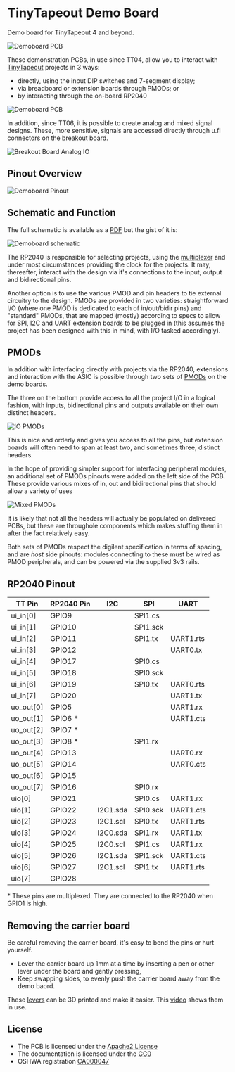 # TinyTapeout Demo Board

Demo board for TinyTapeout 4 and beyond.

![Demoboard PCB](doc/img/tt07-demoboard-render.jpg)

These demonstration PCBs, in use since TT04, allow you to interact with [TinyTapeout](https://tinytapeout.com/) projects in 3 ways:

  * directly, using the input DIP switches and 7-segment display;
  * via breadboard or extension boards through PMODs; or
  * by interacting through the on-board RP2040
  

![Demoboard PCB](doc/img/tt07-demoboard.jpg)

In addition, since TT06, it is possible to create analog and mixed signal designs.  These, more sensitive, signals are accessed directly through u.fl connectors on the breakout board.

![Breakout Board Analog IO](doc/img/tt07-analogio.jpg)

## Pinout Overview



![Demoboard Pinout](doc/img/tt08-demoboard-pinout.jpg)



## Schematic and Function

The full schematic is available as a [PDF](doc/demoboard-v2-1-2.pdf) but the gist of it is:

![Demoboard schematic](doc/img/tt08-schematic-preview.jpg)

The RP2040 is responsible for selecting projects, using the [multiplexer](docs/INFO.md) and under most circumstances providing the clock for the projects. It may, thereafter, interact with the design via it's connections to the input, output and bidirectional pins.

Another option is to use the various PMOD and pin headers to tie external circuitry to the design.  PMODs are provided in two varieties: straightforward I/O (where one PMOD is dedicated to each of in/out/bidir pins) and "standard" PMODs, that are mapped (mostly) according to specs to allow for SPI, I2C and UART extension boards to be plugged in (this assumes the project has been designed with this in mind, with I/O tasked accordingly). 

## PMODs

In addition with interfacing directly with projects via the RP2040, extensions and interaction with the ASIC is possible through two sets of [PMODs](https://digilent.com/reference/_media/reference/pmod/pmod-interface-specification-1_2_0.pdf) on the demo boards.

The three on the bottom provide access to all the project I/O in a logical fashion, with inputs, bidirectional pins and outputs available on their own distinct headers.

![IO PMODs](doc/img/pmods-io.png)

This is nice and orderly and gives you access to all the pins, but extension boards will often need to span at least two, and sometimes three, distinct headers.

In the hope of providing simpler support for interfacing peripheral modules, an additional set of PMODs pinouts were added on the left side of the PCB.  These provide various mixes of in, out and bidirectional pins that should allow a variety of uses

![Mixed PMODs](doc/img/pmods-mixed.png)

It is likely that not all the headers will actually be populated on delivered PCBs, but these are throughole components which makes stuffing them in after the fact relatively easy.

Both sets of PMODs respect the digilent specification in terms of spacing, and are *host* side pinouts: modules connecting to these must be wired as PMOD peripherals, and can be powered via the supplied 3v3 rails.

## RP2040 Pinout

| TT Pin    | RP2040 Pin | I2C      | SPI      | UART     |
| --------- | ---------- | -------- | -------- | -------- |
| ui_in[0]  | GPIO9      |          | SPI1.cs  |          |
| ui_in[1]  | GPIO10     |          | SPI1.sck |          |
| ui_in[2]  | GPIO11     |          | SPI1.tx  | UART1.rts|
| ui_in[3]  | GPIO12     |          |          | UART0.tx |
| ui_in[4]  | GPIO17     |          | SPI0.cs  |          |
| ui_in[5]  | GPIO18     |          | SPI0.sck |          |
| ui_in[6]  | GPIO19     |          | SPI0.tx  | UART0.rts|
| ui_in[7]  | GPIO20     |          |          | UART1.tx |
| uo_out[0] | GPIO5      |          |          | UART1.rx |
| uo_out[1] | GPIO6 \*   |          |          | UART1.cts|
| uo_out[2] | GPIO7 \*   |          |          |          |
| uo_out[3] | GPIO8 \*   |          | SPI1.rx  |          |
| uo_out[4] | GPIO13     |          |          | UART0.rx |
| uo_out[5] | GPIO14     |          |          | UART0.cts|
| uo_out[6] | GPIO15     |          |          |          |
| uo_out[7] | GPIO16     |          | SPI0.rx  |          |
| uio[0]    | GPIO21     |          | SPI0.cs  | UART1.rx |
| uio[1]    | GPIO22     | I2C1.sda | SPI0.sck | UART1.cts|
| uio[2]    | GPIO23     | I2C1.scl | SPI0.tx  | UART1.rts|
| uio[3]    | GPIO24     | I2C0.sda | SPI1.rx  | UART1.tx |
| uio[4]    | GPIO25     | I2C0.scl | SPI1.cs  | UART1.rx |
| uio[5]    | GPIO26     | I2C1.sda | SPI1.sck | UART1.cts|
| uio[6]    | GPIO27     | I2C1.scl | SPI1.tx  | UART1.rts|
| uio[7]    | GPIO28     |          |          |          |

\* These pins are multiplexed. They are connected to the RP2040 when GPIO1 is high.

## Removing the carrier board

Be careful removing the carrier board, it's easy to bend the pins or hurt yourself.

* Lever the carrier board up 1mm at a time by inserting a pen or other lever under the board and gently pressing,
* Keep swapping sides, to evenly push the carrier board away from the demo baord.

These [levers](pcb_extractor.stl) can be 3D printed and make it easier. This [video](https://discord.com/channels/1009193568256135208/1011201396659474432/1260876742730448907) shows them in use.

## License

* The PCB is licensed under the [Apache2 License](LICENSE)
* The documentation is licensed under the [CC0](https://creativecommons.org/publicdomain/zero/1.0/)
* OSHWA registration [CA000047](https://certification.oshwa.org/ca000047.html)
